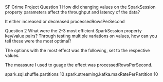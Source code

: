 SF Crime Project
Question 1
How did changing values on the SparkSession property parameters affect the throughput and latency of the data?

It either increased or decreased processedRowsPerSecond

Question 2
What were the 2-3 most efficient SparkSession property key/value pairs? Through testing multiple variations on values, how can you tell these were the most optimal?

The options with the most effect was the following, set to the respective values.

The meassure I used to guage the effect was processedRowsPerSecond.

spark.sql.shuffle.partitions                10
spark.streaming.kafka.maxRatePerPartition   10
